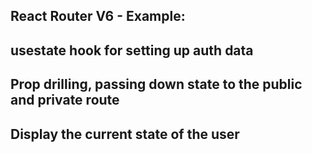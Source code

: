## React Router V6 - Example:

## usestate hook for setting up auth data

## Prop drilling, passing down state to the public and private route

## Display the current state of the user